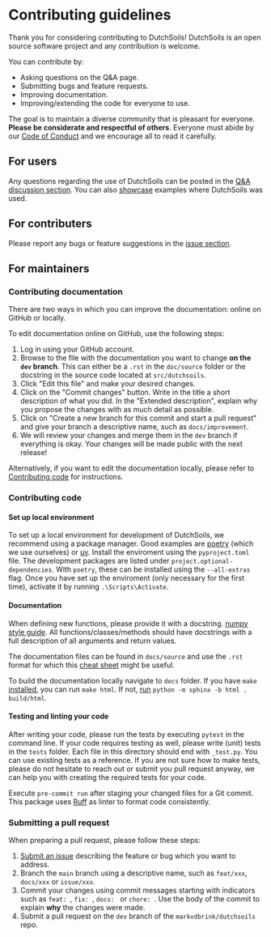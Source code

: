 # Contributing guidelines

Thank you for considering contributing to DutchSoils! DutchSoils is an open source software project and any contribution is welcome.

You can contribute by:
- Asking questions on the Q&A page.
- Submitting bugs and feature requests.
- Improving documentation.
- Improving/extending the code for everyone to use.

The goal is to maintain a diverse community that is pleasant for everyone. **Please be considerate and respectful of others**. Everyone must abide by our [Code of Conduct](https://github.com/markvdbrink/dutchsoils/blob/main/CODE_OF_CONDUCT.md) and we encourage all to read it carefully.

## For users
Any questions regarding the use of DutchSoils can be posted in the [Q&A discussion section](https://github.com/markvdbrink/dutchsoils/discussions/categories/q-a).
You can also [showcase](https://github.com/markvdbrink/dutchsoils/discussions/categories/show-and-tell) examples where DutchSoils was used.

## For contributers
Please report any bugs or feature suggestions in the [issue section](https://github.com/markvdbrink/dutchsoils/issues).

## For maintainers

### Contributing documentation

There are two ways in which you can improve the documentation: online on GitHub or locally.

To edit documentation online on GitHub, use the following steps:
1. Log in using your GitHub account.
2. Browse to the file with the documentation you want to change **on the `dev` branch**. This can either be a `.rst` in the `doc/source` folder or the docstring in the source code located at `src/dutchsoils`.
3. Click "Edit this file" and make your desired changes.
4. Click on the "Commit changes" button. Write in the title a short description of what you did. In the "Extended description", explain why you propose the changes with as much detail as possible.
5. Click on "Create a new branch for this commit and start a pull request" and give your branch a descriptive name, such as `docs/improvement`.
6. We will review your changes and merge them in the `dev` branch if everything is okay. Your changes will be made public with the next release!

Alternatively, if you want to edit the documentation locally, please refer to [Contributing code](https://github.com/markvdbrink/dutchsoils/blob/main/CONTRIBUTING.md#contributing-code) for instructions.

### Contributing code

#### Set up local environment
To set up a local environment for development of DutchSoils, we recommend using a package manager. Good examples are [poetry](https://python-poetry.org/docs/) (which we use ourselves) or [uv](https://docs.astral.sh/uv/). Install the enviroment using the `pyproject.toml` file. The development packages are listed under `project.optional-dependencies`. With `poetry`, these can be installed using the `--all-extras` flag. Once you have set up the enviroment (only necessary for the first time), activate it by running `.\Scripts\Activate`.

#### Documentation
When defining new functions, please provide it with a docstring. [numpy style guide](https://numpydoc.readthedocs.io/en/latest/format.html#docstring-standard). All functions/classes/methods should have docstrings with a full description of all arguments and return values.

The documentation files can be found in `docs/source` and use the `.rst` format for which this [cheat sheet](https://docs.generic-mapping-tools.org/6.5/devdocs/rst-cheatsheet.html) might be useful.

To build the documentation locally navigate to `docs` folder. If you have `make` [installed](https://gnuwin32.sourceforge.net/packages/make.htm), you can run `make html`. If not, [run](https://devguide.python.org/documentation/start-documenting/index.html#without-make) `python -m sphinx -b html . build/html`.

#### Testing and linting your code
After writing your code, please run the tests by executing `pytest` in the command line. If your code requires testing as well, please write (unit) tests in the `tests` folder. Each file in this directory should end with `_test.py`. You can use existing tests as a reference. If you are not sure how to make tests, please do not hesitate to reach out or submit you pull request anyway, we can help you with creating the required tests for your code.

Execute `pre-commit run` after staging your changed files for a Git commit. This package uses [Ruff](https://docs.astral.sh/ruff/) as linter to format code consistently.

### Submitting a pull request

When preparing a pull request, please follow these steps:
1. [Submit an issue](https://github.com/markvdbrink/dutchsoils/issues) describing the feature or bug which you want to address.
2. Branch the `main` branch using a descriptive name, such as `feat/xxx`, `docs/xxx` or `issue/xxx`.
3. Commit your changes using commit messages starting with indicators such as `feat: `, `fix: `, `docs: ` or `chore: `. Use the body of the commit to explain **why** the changes were made.
4. Submit a pull request on the `dev` branch of the `markvdbrink/dutchsoils` repo.
